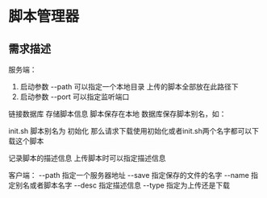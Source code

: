 
# 脚本管理器

## 需求描述
服务端：
1. 启动参数 --path 可以指定一个本地目录 上传的脚本全部放在此路径下
2. 启动参数 --port 可以指定监听端口

链接数据库 存储脚本信息 脚本保存在本地 数据库保存脚本别名，如：

init.sh 脚本别名为 初始化 那么请求下载使用初始化或者init.sh两个名字都可以下载这个脚本

记录脚本的描述信息 上传脚本时可以指定描述信息

客户端：
--path 指定一个服务器地址
--save 指定保存的文件的名字
--name 指定别名或者脚本名字
--desc 指定描述信息
--type 指定为上传还是下载



